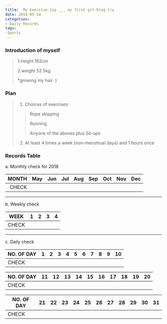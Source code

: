 ```yaml
---
title:  My Exercise Log ___ my first git-blog try
date: 2018-05-14
categoties: 
- Daily Records
tags:
-Sports
---
```


### Introduction of myself

> 1.height 162cm
>
> 2.weight 52.5kg
>
> *growing my hair: )


 ### Plan
 
 > 1. Choices of exercises:
 >> Rope skipping
 >>
 >> Running
 >>
 >> Anyone of the aboves plus Sit-ups
 > 2. At least 4 times a week (non-menstrual days) and 1 hours once
 
 ### Records Table
 
 a. Monthly check for 2018
 
 | MONTH | May | Jun | Jul | Aug | Sep | Oct | Nov | Dec |
 |-------:|-----|-----|-----|-----|-----|-----|-----|-----|
 | CHECK | | | | | | | | |
 
 _____________________________________________
 
 b. Weekly check 
 
 | WEEK | 1 | 2 | 3 | 4 |
 |--------|---|---|---|---|
 | CHECK | | | | |
 ____________________________________________
 
 c. Daily check
 
  | NO. OF DAY | 1 | 2 | 3 | 4 | 5 | 6 | 7 | 8 | 9 | 10 |
  |------------|---|---|---|---|---|---|---|---|---|----|
  | CHECK |        |   |   |   |   |   |   |   |   |    |
 
  | NO. OF DAY | 11 | 12 | 13 | 14 | 15 | 16 | 17 | 18 | 19 | 20 |
  |------------|----|----|----|----|----|----|----|----|----|----|
  | CHECK      |    |    |    |    |    |    |    |    |    |    |
 
  | NO. OF DAY | 21 | 22 | 23 | 24 | 25 | 26 | 27 | 28 | 29 | 30 | 31 |
  |------------|----|----|----|----|----|----|----|----|----|----|----|
  | CHECK |         |    |    |    |    |    |    |    |    |    |    |

